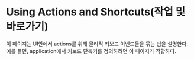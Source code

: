 # Using Actions and Shortcuts(작업 및 바로가기)  
이 페이지는 UI안에서 actions를 위해 물리적 키보드 이벤드들을 묶는 법을 설명한다. 예를 들면, application에서 키보드 단축키를 정의하려면 이 페이지가 적합하다.